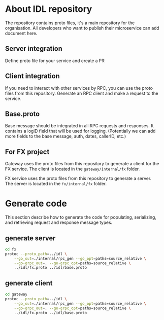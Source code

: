 # About IDL repository
The repository contains proto files, it's a main repository for the organisation. All developers who want to publish their microservice can add document here.

## Server integration
Define proto file for your service and create a PR

## Client integration
If you need to interact with other services by RPC, you can use the proto files from this repository. Generate an RPC client and make a request to the service.

## Base.proto
Base message should be integrated in all RPC requests and responses. It contains a logID field that will be used for logging.
(Potentially we can add more fields to the base message, auth, dates, callerID, etc.)

## For FX project
Gateway uses the proto files from this repository to generate a client for the FX service. The client is located in the `gateway/internal/fx` folder.

FX service uses the proto files from this repository to generate a server. The server is located in the `fx/internal/fx` folder.

# Generate code
This section describe how to generate the code for populating, serializing, and retrieving request and response message types.

## generate server
```bash
cd fx
protoc --proto_path=../idl \
    --go_out=./internal/rpc_gen --go_opt=paths=source_relative \
    --go-grpc_out=. --go-grpc_opt=paths=source_relative \
    ../idl/fx.proto ../idl/base.proto
```

## generate client
```bash
cd gateway
protoc --proto_path=../idl \
    --go_out=./internal/rpc_gen --go_opt=paths=source_relative \
    --go-grpc_out=. --go-grpc_opt=paths=source_relative \
    ../idl/fx.proto ../idl/base.proto
```